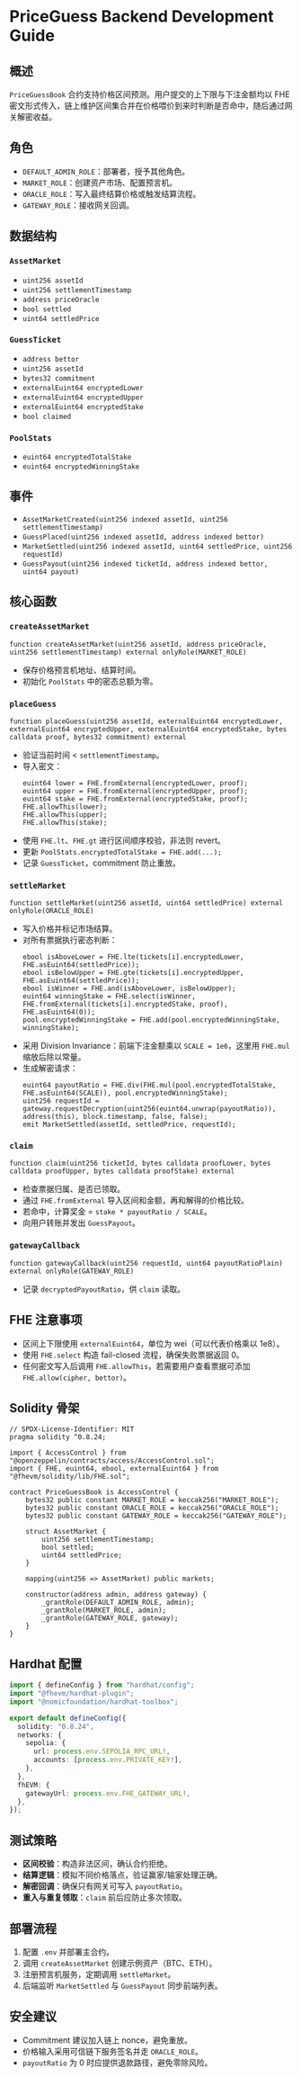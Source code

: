 # PriceGuess Backend Development Guide

## 概述
`PriceGuessBook` 合约支持价格区间预测。用户提交的上下限与下注金额均以 FHE 密文形式传入，链上维护区间集合并在价格喂价到来时判断是否命中，随后通过网关解密收益。

## 角色
- `DEFAULT_ADMIN_ROLE`：部署者，授予其他角色。
- `MARKET_ROLE`：创建资产市场、配置预言机。
- `ORACLE_ROLE`：写入最终结算价格或触发结算流程。
- `GATEWAY_ROLE`：接收网关回调。

## 数据结构
### `AssetMarket`
- `uint256 assetId`
- `uint256 settlementTimestamp`
- `address priceOracle`
- `bool settled`
- `uint64 settledPrice`

### `GuessTicket`
- `address bettor`
- `uint256 assetId`
- `bytes32 commitment`
- `externalEuint64 encryptedLower`
- `externalEuint64 encryptedUpper`
- `externalEuint64 encryptedStake`
- `bool claimed`

### `PoolStats`
- `euint64 encryptedTotalStake`
- `euint64 encryptedWinningStake`

## 事件
- `AssetMarketCreated(uint256 indexed assetId, uint256 settlementTimestamp)`
- `GuessPlaced(uint256 indexed assetId, address indexed bettor)`
- `MarketSettled(uint256 indexed assetId, uint64 settledPrice, uint256 requestId)`
- `GuessPayout(uint256 indexed ticketId, address indexed bettor, uint64 payout)`

## 核心函数

### `createAssetMarket`
```solidity
function createAssetMarket(uint256 assetId, address priceOracle, uint256 settlementTimestamp) external onlyRole(MARKET_ROLE)
```
- 保存价格预言机地址、结算时间。
- 初始化 `PoolStats` 中的密态总额为零。

### `placeGuess`
```solidity
function placeGuess(uint256 assetId, externalEuint64 encryptedLower, externalEuint64 encryptedUpper, externalEuint64 encryptedStake, bytes calldata proof, bytes32 commitment) external
```
- 验证当前时间 < `settlementTimestamp`。
- 导入密文：
  ```solidity
  euint64 lower = FHE.fromExternal(encryptedLower, proof);
  euint64 upper = FHE.fromExternal(encryptedUpper, proof);
  euint64 stake = FHE.fromExternal(encryptedStake, proof);
  FHE.allowThis(lower);
  FHE.allowThis(upper);
  FHE.allowThis(stake);
  ```
- 使用 `FHE.lt`、`FHE.gt` 进行区间顺序校验，非法则 revert。
- 更新 `PoolStats.encryptedTotalStake = FHE.add(...);`
- 记录 `GuessTicket`，commitment 防止重放。

### `settleMarket`
```solidity
function settleMarket(uint256 assetId, uint64 settledPrice) external onlyRole(ORACLE_ROLE)
```
- 写入价格并标记市场结算。
- 对所有票据执行密态判断：
  ```solidity
  ebool isAboveLower = FHE.lte(tickets[i].encryptedLower, FHE.asEuint64(settledPrice));
  ebool isBelowUpper = FHE.gte(tickets[i].encryptedUpper, FHE.asEuint64(settledPrice));
  ebool isWinner = FHE.and(isAboveLower, isBelowUpper);
  euint64 winningStake = FHE.select(isWinner, FHE.fromExternal(tickets[i].encryptedStake, proof), FHE.asEuint64(0));
  pool.encryptedWinningStake = FHE.add(pool.encryptedWinningStake, winningStake);
  ```
- 采用 Division Invariance：前端下注金额乘以 `SCALE = 1e6`，这里用 `FHE.mul` 缩放后除以常量。
- 生成解密请求：
  ```solidity
  euint64 payoutRatio = FHE.div(FHE.mul(pool.encryptedTotalStake, FHE.asEuint64(SCALE)), pool.encryptedWinningStake);
  uint256 requestId = gateway.requestDecryption(uint256(euint64.unwrap(payoutRatio)), address(this), block.timestamp, false, false);
  emit MarketSettled(assetId, settledPrice, requestId);
  ```

### `claim`
```solidity
function claim(uint256 ticketId, bytes calldata proofLower, bytes calldata proofUpper, bytes calldata proofStake) external
```
- 检查票据归属、是否已领取。
- 通过 `FHE.fromExternal` 导入区间和金额，再和解得的价格比较。
- 若命中，计算奖金 = `stake * payoutRatio / SCALE`。
- 向用户转账并发出 `GuessPayout`。

### `gatewayCallback`
```solidity
function gatewayCallback(uint256 requestId, uint64 payoutRatioPlain) external onlyRole(GATEWAY_ROLE)
```
- 记录 `decryptedPayoutRatio`，供 `claim` 读取。

## FHE 注意事项
- 区间上下限使用 `externalEuint64`，单位为 wei（可以代表价格乘以 1e8）。
- 使用 `FHE.select` 构造 fail-closed 流程，确保失败票据返回 0。
- 任何密文写入后调用 `FHE.allowThis`，若需要用户查看票据可添加 `FHE.allow(cipher, bettor)`。

## Solidity 骨架
```solidity
// SPDX-License-Identifier: MIT
pragma solidity ^0.8.24;

import { AccessControl } from "@openzeppelin/contracts/access/AccessControl.sol";
import { FHE, euint64, ebool, externalEuint64 } from "@fhevm/solidity/lib/FHE.sol";

contract PriceGuessBook is AccessControl {
    bytes32 public constant MARKET_ROLE = keccak256("MARKET_ROLE");
    bytes32 public constant ORACLE_ROLE = keccak256("ORACLE_ROLE");
    bytes32 public constant GATEWAY_ROLE = keccak256("GATEWAY_ROLE");

    struct AssetMarket {
        uint256 settlementTimestamp;
        bool settled;
        uint64 settledPrice;
    }

    mapping(uint256 => AssetMarket) public markets;

    constructor(address admin, address gateway) {
        _grantRole(DEFAULT_ADMIN_ROLE, admin);
        _grantRole(MARKET_ROLE, admin);
        _grantRole(GATEWAY_ROLE, gateway);
    }
}
```

## Hardhat 配置
```ts
import { defineConfig } from "hardhat/config";
import "@fhevm/hardhat-plugin";
import "@nomicfoundation/hardhat-toolbox";

export default defineConfig({
  solidity: "0.8.24",
  networks: {
    sepolia: {
      url: process.env.SEPOLIA_RPC_URL!,
      accounts: [process.env.PRIVATE_KEY!],
    },
  },
  fhEVM: {
    gatewayUrl: process.env.FHE_GATEWAY_URL!,
  },
});
```

## 测试策略
- **区间校验**：构造非法区间，确认合约拒绝。
- **结算逻辑**：模拟不同价格落点，验证赢家/输家处理正确。
- **解密回调**：确保只有网关可写入 `payoutRatio`。
- **重入与重复领取**：`claim` 前后应防止多次领取。

## 部署流程
1. 配置 `.env` 并部署主合约。
2. 调用 `createAssetMarket` 创建示例资产（BTC、ETH）。
3. 注册预言机服务，定期调用 `settleMarket`。
4. 后端监听 `MarketSettled` 与 `GuessPayout` 同步前端列表。

## 安全建议
- Commitment 建议加入链上 nonce，避免重放。
- 价格输入采用可信链下服务签名并走 `ORACLE_ROLE`。
- `payoutRatio` 为 0 时应提供退款路径，避免零除风险。
